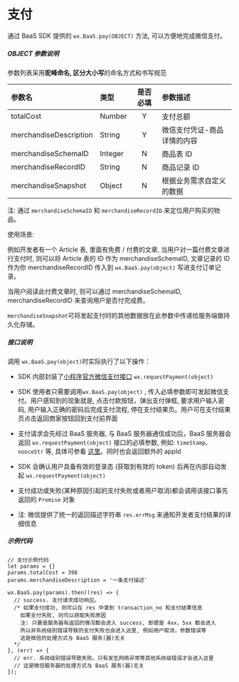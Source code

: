 # 支付

通过 BaaS SDK 提供的 `wx.BaaS.pay(OBJECT)` 方法, 可以方便地完成微信支付。

##### OBJECT 参数说明
参数列表采用**驼峰命名, 区分大小写**的命名方式和书写规范

| 参数名                    | 类型      | 是否必填 | 参数描述           |
| :--------------------- | :------ | :--: | :------------- |
| totalCost              | Number  |  Y   | 支付总额           |
| merchandiseDescription | String  |  Y   | 微信支付凭证-商品详情的内容 |
| merchandiseSchemaID    | Integer |  N   | 商品表 ID         |
| merchandiseRecordID    | String |  N   | 商品记录 ID          |
| merchandiseSnapshot    | Object  |  N   | 根据业务需求自定义的数据   |

注: 通过 `merchandiseSchemaID` 和 `merchandiseRecordID` 来定位用户购买的物品。

使用场景:

例如开发者有一个 Article 表, 里面有免费 / 付费的文章, 当用户对一篇付费文章进行支付时, 则可以将 Article 表的 ID 作为 merchandiseSchemaID, 文章记录的 ID 作为你 merchandiseRecordID 传入到 `wx.BaaS.pay(object)` 写进支付订单记录。

当用户阅读此付费文章时, 则可以通过 merchandiseSchemaID, merchandiseRecordID 来查询用户是否付完成费。

`merchandiseSnapshot`可将发起支付时的其他数据放在此参数中传递给服务端做持久化存储。

##### 接口说明

调用 `wx.BaaS.pay(object)`时实际执行了以下操作：

- SDK 内部封装了[小程序官方微信支付接口](https://mp.weixin.qq.com/debug/wxadoc/dev/api/api-pay.html#wxrequestpaymentobject) `wx.requestPayment(object)`

- SDK 使用者只需要调用`wx.BaaS.pay(object)` , 传入必填参数即可发起微信支付。用户感知到的现象就是, 点击付款按钮，弹出支付弹框, 要求用户输入密码, 用户输入正确的密码后完成支付流程, 停在支付结果页。用户可在支付结果页点击返回商家按钮回到支付前界面

- 支付请求会先经过 BaaS 服务器, 与 BaaS 服务器通信成功后，BaaS 服务器会返回 `wx.requestPayment(object)` 接口的必填参数, 例如: `timeStamp`、`nonceStr` 等, 具体可参看 [这里](https://mp.weixin.qq.com/debug/wxadoc/dev/api/api-pay.html#wxrequestpaymentobject)。同时也会返回额外的 appId

- SDK 会确认用户具备有效的登录态 (获取到有效的 token) 后再在内部自动发起 `wx.requestPayment(object)`

- 支付成功或失败(某种原因引起的支付失败或者用户取消)都会调用该接口事先返回的 `Promise` 对象

- 注: 微信提供了统一的返回描述字符串 `res.errMsg` 来通知开发者支付结果的详细信息


##### 示例代码

```
// 支付示例代码
let params = {}
params.totalCost = 398
params.merchandiseDescription = '一条支付描述'

wx.BaaS.pay(params).then((res) => {
  // success. 支付请求成功响应。
  /* 如果支付成功, 则可以在 res 中拿到 transaction_no 和支付结果信息
    如果支付失败, 则可以获取失败原因
    注: 只要是服务器有返回的情况都会进入 success, 即便是 4xx，5xx 都会进入
    所以非系统级别错误导致的支付失败也会进入这里, 例如用户取消，参数错误等
    这是微信的处理方式与 BaaS 服务(器)无关
  */
}, (err) => {
  // err. 系统级别错误导致失败。只有发生网络异常等其他系统级错误才会进入这里
  // 这是微信服务器的处理方式与 BaaS 服务(器)无关
});
```